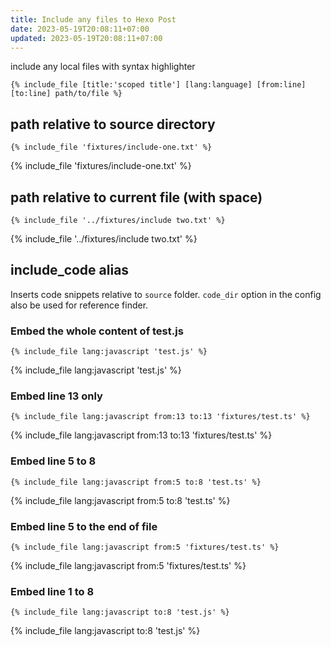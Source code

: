 ```yaml
---
title: Include any files to Hexo Post
date: 2023-05-19T20:08:11+07:00
updated: 2023-05-19T20:08:11+07:00
---
```


include any local files with syntax highlighter
```
{% include_file [title:'scoped title'] [lang:language] [from:line] [to:line] path/to/file %}
```

## path relative to source directory

```
{% include_file 'fixtures/include-one.txt' %}
```

{% include_file 'fixtures/include-one.txt' %}

## path relative to current file (with space)

```
{% include_file '../fixtures/include two.txt' %}
```

{% include_file '../fixtures/include two.txt' %}

## include_code alias
Inserts code snippets relative to `source` folder. `code_dir` option in the config also be used for reference finder.

### Embed the whole content of test.js

```
{% include_file lang:javascript 'test.js' %}
```

{% include_file lang:javascript 'test.js' %}

### Embed line 13 only

```
{% include_file lang:javascript from:13 to:13 'fixtures/test.ts' %}
```

{% include_file lang:javascript from:13 to:13 'fixtures/test.ts' %}

### Embed line 5 to 8

```
{% include_file lang:javascript from:5 to:8 'test.ts' %}
```

{% include_file lang:javascript from:5 to:8 'test.ts' %}

### Embed line 5 to the end of file

```
{% include_file lang:javascript from:5 'fixtures/test.ts' %}
```

{% include_file lang:javascript from:5 'fixtures/test.ts' %}

### Embed line 1 to 8

```
{% include_file lang:javascript to:8 'test.js' %}
```

{% include_file lang:javascript to:8 'test.js' %}